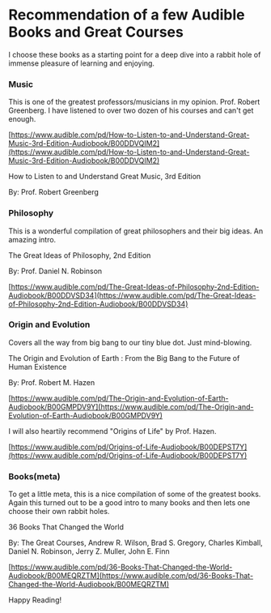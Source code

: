 # Recommendation of a few Audible Books and Great Courses

I choose these books as a starting point for a deep dive into a rabbit hole of immense pleasure of learning and enjoying.

### Music

This is one of the greatest professors/musicians in my opinion. Prof. Robert Greenberg. I have listened to over two dozen of his courses and can't get enough.

[https://www.audible.com/pd/How-to-Listen-to-and-Understand-Great-Music-3rd-Edition-Audiobook/B00DDVQIM2](https://www.audible.com/pd/How-to-Listen-to-and-Understand-Great-Music-3rd-Edition-Audiobook/B00DDVQIM2)

How to Listen to and Understand Great Music, 3rd Edition 

By: Prof. Robert Greenberg


### Philosophy

This is a wonderful compilation of great philosophers and their big ideas. An amazing intro.

The Great Ideas of Philosophy, 2nd Edition 

By: Prof. Daniel N. Robinson

[https://www.audible.com/pd/The-Great-Ideas-of-Philosophy-2nd-Edition-Audiobook/B00DDVSD34](https://www.audible.com/pd/The-Great-Ideas-of-Philosophy-2nd-Edition-Audiobook/B00DDVSD34)


### Origin and Evolution

Covers all the way from big bang to our tiny blue dot. Just mind-blowing.

The Origin and Evolution of Earth : From the Big Bang to the Future of Human Existence 

By: Prof. Robert M. Hazen

[https://www.audible.com/pd/The-Origin-and-Evolution-of-Earth-Audiobook/B00GMPDV9Y](https://www.audible.com/pd/The-Origin-and-Evolution-of-Earth-Audiobook/B00GMPDV9Y)

I will also heartily recommend "Origins of Life" by Prof. Hazen.

[https://www.audible.com/pd/Origins-of-Life-Audiobook/B00DEPST7Y](https://www.audible.com/pd/Origins-of-Life-Audiobook/B00DEPST7Y)

### Books(meta)

To get a little meta, this is a nice compilation of some of the greatest books. 
Again this turned out to be a good intro to many books and then lets one choose their own rabbit holes.

36 Books That Changed the World

By: The Great Courses, Andrew R. Wilson, Brad S. Gregory, Charles Kimball, Daniel N. Robinson, Jerry Z. Muller, John E. Finn

[https://www.audible.com/pd/36-Books-That-Changed-the-World-Audiobook/B00MEQRZTM](https://www.audible.com/pd/36-Books-That-Changed-the-World-Audiobook/B00MEQRZTM)


Happy Reading!
